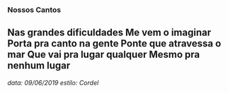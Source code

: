 ### Nossos Cantos  
Nas grandes dificuldades
Me vem o imaginar
Porta pra canto na gente
Ponte que atravessa o mar
Que vai pra lugar qualquer
Mesmo pra nenhum lugar
---
_data: 09/06/2019_
_estilo: Cordel_